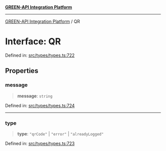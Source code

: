 [**GREEN-API Integration Platform**](../README.md)

***

[GREEN-API Integration Platform](../globals.md) / QR

# Interface: QR

Defined in: [src/types/types.ts:722](https://github.com/green-api/greenapi-integration/blob/63683bb8d19b76d9e4ce6bd0a8121d8d2cf428af/src/types/types.ts#L722)

## Properties

### message

> **message**: `string`

Defined in: [src/types/types.ts:724](https://github.com/green-api/greenapi-integration/blob/63683bb8d19b76d9e4ce6bd0a8121d8d2cf428af/src/types/types.ts#L724)

***

### type

> **type**: `"qrCode"` \| `"error"` \| `"alreadyLogged"`

Defined in: [src/types/types.ts:723](https://github.com/green-api/greenapi-integration/blob/63683bb8d19b76d9e4ce6bd0a8121d8d2cf428af/src/types/types.ts#L723)
